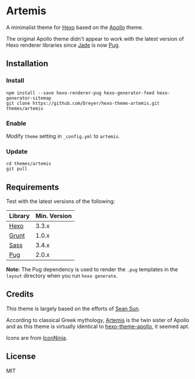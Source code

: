 # Artemis

A minimalist theme for [Hexo](http://hexo.io/) based on the [Apollo](https://github.com/pinggod/hexo-theme-apollo) theme.

The original Apollo theme didn't appear to work with the latest version of Hexo renderer libraries since [Jade](https://jade-lang.com) is now [Pug](https://pugjs.org).

## Installation

### Install

```
npm install --save hexo-renderer-pug hexo-generator-feed hexo-generator-sitemap
git clone https://github.com/Dreyer/hexo-theme-artemis.git themes/artemis
```

### Enable

Modify `theme` setting in `_config.yml` to `artemis`.

### Update

```
cd themes/artemis
git pull
```

## Requirements

Test with the latest versions of the following:

| Library | Min. Version |
| --- | --- |
| [Hexo](https://hexo.io/) | 3.3.x |
| [Grunt](https://gruntjs.com/) | 1.0.x |
| [Sass](http://sass-lang.com/) | 3.4.x |
| [Pug](https://pugjs.org) | 2.0.x |

**Note:** The Pug dependency is used to render the `.pug` templates in the `layout` directory when you run `hexo generate`.

## Credits

This theme is largely based on the efforts of [Sean Sun](https://github.com/pinggod).

According to classical Greek mythology, [Artemis](https://en.wikipedia.org/wiki/Artemis) is the twin sister of Apollo and as this theme is virtually identical to [hexo-theme-apollo](https://github.com/pinggod/hexo-theme-apollo), it seemed apt. 

Icons are from [IconNinja](http://www.iconninja.com/fairy-tales-icon-sets-16414).

## License

MIT